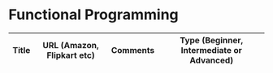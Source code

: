 # Functional Programming 

| Title                                           | URL (Amazon, Flipkart etc) | Comments| Type (Beginner, Intermediate or Advanced)|
|-------------------------------------------------|----------------------------|---------|-----|

